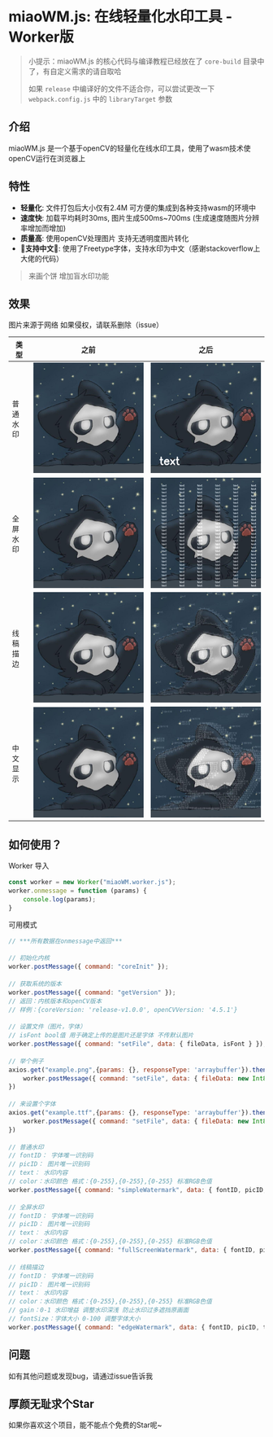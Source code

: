 # miaoWM.js: 在线轻量化水印工具 - Worker版

> 小提示：miaoWM.js 的核心代码与编译教程已经放在了 `core-build` 目录中了，有自定义需求的请自取哈
> 
> 如果 `release` 中编译好的文件不适合你，可以尝试更改一下 `webpack.config.js` 中的 `libraryTarget` 参数

## 介绍

miaoWM.js 是一个基于openCV的轻量化在线水印工具，使用了wasm技术使openCV运行在浏览器上

## 特性

- **轻量化**: 文件打包后大小仅有2.4M 可方便的集成到各种支持wasm的环境中
- **速度快**: 加载平均耗时30ms, 图片生成500ms~700ms  (生成速度随图片分辨率增加而增加)
- **质量高**: 使用openCV处理图片 支持无透明度图片转化
- **🎉支持中文🎉**: 使用了Freetype字体，支持水印为中文（感谢stackoverflow上大佬的代码）

>  来画个饼 增加盲水印功能

## 效果
图片来源于网络 如果侵权，请联系删除（issue）

| 类型 | 之前 | 之后 |
| --- | --- | --- |
| 普通水印 |  ![example](./example-pic/example.jpg)    |  ![example-1](./example-pic/example-1.png)
| 全屏水印 |  ![example](./example-pic/example.jpg)    |  ![example-2](./example-pic/example-2.png)
| 线稿描边 |  ![example](./example-pic/example.jpg)    |  ![example-3](./example-pic/example-3.png)
| 中文显示 |  ![example](./example-pic/example.jpg)    |  ![example-3](./example-pic/example-4.png)

## 如何使用？

Worker 导入
```js
const worker = new Worker("miaoWM.worker.js");
worker.onmessage = function (params) {
    console.log(params);
}
```

可用模式
```js
// ***所有数据在onmessage中返回***

// 初始化内核
worker.postMessage({ command: "coreInit" });

// 获取系统的版本
worker.postMessage({ command: "getVersion" });
// 返回：内核版本和openCV版本
// 样例：{coreVersion: 'release-v1.0.0', openCVVersion: '4.5.1'}

// 设置文件（图片，字体）
// isFont bool值 用于确定上传的是图片还是字体 不传默认图片
worker.postMessage({ command: "setFile", data: { fileData, isFont } });

// 举个例子
axios.get("example.png",{params: {}, responseType: 'arraybuffer'}).then((res)=>{
    worker.postMessage({ command: "setFile", data: { fileData: new Int8Array(res.data), isFont: false } }); // PID 为用于确定图片的唯一识别码
})

// 来设置个字体
axios.get("example.ttf",{params: {}, responseType: 'arraybuffer'}).then((res)=>{
    worker.postMessage({ command: "setFile", data: { fileData: new Int8Array(res.data), isFont: true } }); // FID 为用于确定字体的唯一识别码
})

// 普通水印
// fontID： 字体唯一识别码
// picID： 图片唯一识别码
// text： 水印内容
// color：水印颜色 格式：{0-255},{0-255},{0-255} 标准RGB色值
worker.postMessage({ command: "simpleWatermark", data: { fontID, picID, text, color } });

// 全屏水印
// fontID： 字体唯一识别码
// picID： 图片唯一识别码
// text： 水印内容
// color：水印颜色 格式：{0-255},{0-255},{0-255} 标准RGB色值
worker.postMessage({ command: "fullScreenWatermark", data: { fontID, picID, text, color } });

// 线稿描边
// fontID： 字体唯一识别码
// picID： 图片唯一识别码
// text： 水印内容
// color：水印颜色 格式：{0-255},{0-255},{0-255} 标准RGB色值
// gain：0-1 水印增益 调整水印深浅 防止水印过多遮挡原画面
// fontSize：字体大小 0-100 调整字体大小
worker.postMessage({ command: "edgeWatermark", data: { fontID, picID, text, color, gain, fontSize } });
```

## 问题

如有其他问题或发现bug，请通过issue告诉我

## 厚颜无耻求个Star
如果你喜欢这个项目，能不能点个免费的Star呢~
